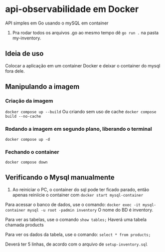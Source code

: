 # api-observabilidade em Docker
API simples em Go usando o mySQL em container

1. Pra rodar todos os arquivos .go ao mesmo tempo dê `go run .` na pasta my-inventory.

## Ideia de uso
Colocar a aplicação em um container Docker e deixar o container do mysql fora dele.

## Manipulando a imagem

### Criação da imagem
`docker compose up --build`
Ou criando sem uso de cache
`docker compose build --no-cache`

### Rodando a imagem em segundo plano, liberando o terminal
`docker compose up -d`

### Fechando o container
`docker compose down`

## Verificando o Mysql manualmente

1. Ao reiniciar o PC, o container do sql pode ter ficado parado, então apenas reiniicie o container com `docker start mysql-container`

Para acessar o banco de dados, use o comando:
`docker exec -it mysql-container mysql -u root -padmin inventory`
O nome do BD é inventory.

Para ver as tabelas, use o comando
`show tables;`
Haverá uma tabela chamada products

Para ver os dados da tabela, use o comando:
`select * from products;`

Deverá ter 5 linhas, de acordo com o arquivo de `setup-inventory.sql`

